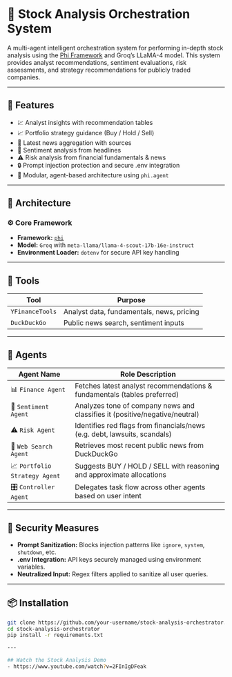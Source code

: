 # 🧠 Stock Analysis Orchestration System

A multi-agent intelligent orchestration system for performing in-depth stock analysis using the [Phi Framework](https://docs.phi.ai) and Groq’s LLaMA-4 model. This system provides analyst recommendations, sentiment evaluations, risk assessments, and strategy recommendations for publicly traded companies.

---

## 🚀 Features

- 💹 Analyst insights with recommendation tables  
- 📈 Portfolio strategy guidance (Buy / Hold / Sell)  
- 📰 Latest news aggregation with sources  
- 🧠 Sentiment analysis from headlines  
- ⚠️ Risk analysis from financial fundamentals & news  
- 🔒 Prompt injection protection and secure .env integration  
- 🤖 Modular, agent-based architecture using `phi.agent`

---

## 🧱 Architecture

### ⚙️ Core Framework

- **Framework:** [`phi`](https://github.com/blackjax-dev/phi)
- **Model:** `Groq` with `meta-llama/llama-4-scout-17b-16e-instruct`
- **Environment Loader:** `dotenv` for secure API key handling

---

## 🧰 Tools

| Tool         | Purpose                                   |
|--------------|-------------------------------------------|
| `YFinanceTools` | Analyst data, fundamentals, news, pricing |
| `DuckDuckGo`    | Public news search, sentiment inputs     |

---

## 🤖 Agents

| Agent Name             | Role Description                                                                 |
|------------------------|----------------------------------------------------------------------------------|
| 📊 `Finance Agent`     | Fetches latest analyst recommendations & fundamentals (tables preferred)         |
| 🧠 `Sentiment Agent`   | Analyzes tone of company news and classifies it (positive/negative/neutral)      |
| ⚠️ `Risk Agent`        | Identifies red flags from financials/news (e.g. debt, lawsuits, scandals)        |
| 📰 `Web Search Agent`  | Retrieves most recent public news from DuckDuckGo                                 |
| 📈 `Portfolio Strategy Agent` | Suggests BUY / HOLD / SELL with reasoning and approximate allocations |
| 🎛️ `Controller Agent` | Delegates task flow across other agents based on user intent                     |

---

## 🔐 Security Measures

- **Prompt Sanitization:** Blocks injection patterns like `ignore`, `system`, `shutdown`, etc.
- **.env Integration:** API keys securely managed using environment variables.
- **Neutralized Input:** Regex filters applied to sanitize all user queries.

---

## 📦 Installation

```bash
git clone https://github.com/your-username/stock-analysis-orchestrator.git
cd stock-analysis-orchestrator
pip install -r requirements.txt

---

## Watch the Stock Analysis Demo
- https://www.youtube.com/watch?v=2FInIgDFeak

